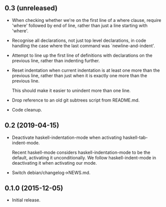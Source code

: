 0.3 (unreleased)
----------------

- When checking whether we're on the first line of a where clause,
  require 'where' followed by end of line, rather than just a line
  starting with 'where'.

- Recognise all declarations, not just top level declarations, in code
  handling the case where the last command was `newline-and-indent'.

- Attempt to line up the first line of definitions with declarations
  on the previous line, rather than indenting further.

- Reset indentation when current indentation is at least one more than
  the previous line, rather than just when it is exactly one more than
  the previous line.

  This should make it easier to unindent more than one line.

- Drop reference to an old git subtrees script from README.md.

- Code cleanup.

0.2 (2019-04-15)
----------------

- Deactivate haskell-indentation-mode when activating
  haskell-tab-indent-mode.

  Recent haskell-mode considers haskell-indentation-mode to be the
  default, activating it unconditionally.  We follow
  haskell-indent-mode in deactivating it when activating our mode.

- Switch debian/changelog->NEWS.md.

0.1.0 (2015-12-05)
------------------

- Initial release.
